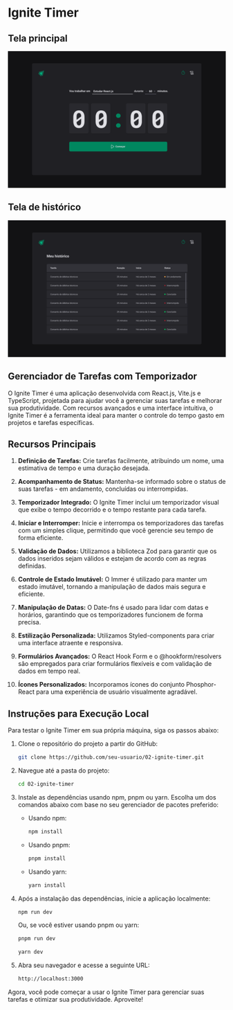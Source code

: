 # Ignite Timer #

## Tela principal ##

![Imagem Home Projeto Ignite Timer](./.github/home-print.png)

## Tela de histórico ##

![Imagem Home Projeto Ignite Timer](./.github/history-print.png)

## Gerenciador de Tarefas com Temporizador ##

O Ignite Timer é uma aplicação desenvolvida com React.js, Vite.js e TypeScript, projetada para ajudar você a gerenciar suas tarefas e melhorar sua produtividade. Com recursos avançados e uma interface intuitiva, o Ignite Timer é a ferramenta ideal para manter o controle do tempo gasto em projetos e tarefas específicas.

## Recursos Principais ##

1. **Definição de Tarefas:** Crie tarefas facilmente, atribuindo um nome, uma estimativa de tempo e uma duração desejada.

2. **Acompanhamento de Status:** Mantenha-se informado sobre o status de suas tarefas - em andamento, concluídas ou interrompidas.

3. **Temporizador Integrado:** O Ignite Timer inclui um temporizador visual que exibe o tempo decorrido e o tempo restante para cada tarefa.

4. **Iniciar e Interromper:** Inicie e interrompa os temporizadores das tarefas com um simples clique, permitindo que você gerencie seu tempo de forma eficiente.

5. **Validação de Dados:** Utilizamos a biblioteca Zod para garantir que os dados inseridos sejam válidos e estejam de acordo com as regras definidas.

6. **Controle de Estado Imutável:** O Immer é utilizado para manter um estado imutável, tornando a manipulação de dados mais segura e eficiente.

7. **Manipulação de Datas:** O Date-fns é usado para lidar com datas e horários, garantindo que os temporizadores funcionem de forma precisa.

8. **Estilização Personalizada:** Utilizamos Styled-components para criar uma interface atraente e responsiva.

9. **Formulários Avançados:** O React Hook Form e o @hookform/resolvers são empregados para criar formulários flexíveis e com validação de dados em tempo real.

10. **Ícones Personalizados:** Incorporamos ícones do conjunto Phosphor-React para uma experiência de usuário visualmente agradável.

## Instruções para Execução Local ##

Para testar o Ignite Timer em sua própria máquina, siga os passos abaixo:

1. Clone o repositório do projeto a partir do GitHub:

   ```bash
   git clone https://github.com/seu-usuario/02-ignite-timer.git
   ```

2. Navegue até a pasta do projeto:

   ```bash
   cd 02-ignite-timer
   ```

3. Instale as dependências usando npm, pnpm ou yarn. Escolha um dos comandos abaixo com base no seu gerenciador de pacotes preferido:

   - Usando npm:

     ```bash
     npm install
     ```

   - Usando pnpm:

     ```bash
     pnpm install
     ```

   - Usando yarn:

     ```bash
     yarn install
     ```

4. Após a instalação das dependências, inicie a aplicação localmente:

   ```bash
   npm run dev
   ```

   Ou, se você estiver usando pnpm ou yarn:

   ```bash
   pnpm run dev
   ```

   ```bash
   yarn dev
   ```

5. Abra seu navegador e acesse a seguinte URL:

   ```bash
   http://localhost:3000
   ```

Agora, você pode começar a usar o Ignite Timer para gerenciar suas tarefas e otimizar sua produtividade. Aproveite!
